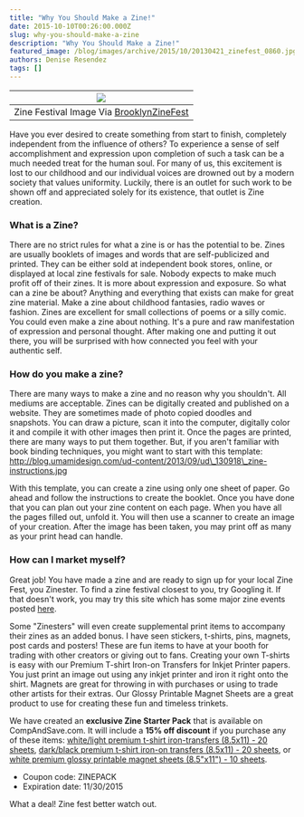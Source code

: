 ```yaml
---
title: "Why You Should Make a Zine!"
date: 2015-10-10T00:26:00.000Z
slug: why-you-should-make-a-zine
description: "Why You Should Make a Zine!"
featured_image: /blog/images/archive/2015/10/20130421_zinefest_0860.jpg
authors: Denise Resendez
tags: []
---
```


| [![](/blog/images/20130421_zinefest_0860.jpg)](/blog/images/20130421%5Fzinefest%5F0860.jpg)                                          |
| ------------------------------------------------------------------------------------------------------------------------------- |
| Zine Festival Image Via [BrooklynZineFest](https://brooklynzinefest.files.wordpress.com/2013/04/20130421%5Fzinefest%5F0860.jpg) |

Have you ever desired to create something from start to finish, completely independent from the influence of others? To experience a sense of self accomplishment and expression upon completion of such a task can be a much needed treat for the human soul. For many of us, this excitement is lost to our childhood and our individual voices are drowned out by a modern society that values uniformity. Luckily, there is an outlet for such work to be shown off and appreciated solely for its existence, that outlet is Zine creation.

### What is a Zine?

There are no strict rules for what a zine is or has the potential to be. Zines are usually booklets of images and words that are self-publicized and printed. They can be either sold at independent book stores, online, or displayed at local zine festivals for sale. Nobody expects to make much profit off of their zines. It is more about expression and exposure. So what can a zine be about? Anything and everything that exists can make for great zine material. Make a zine about childhood fantasies, radio waves or fashion. Zines are excellent for small collections of poems or a silly comic. You could even make a zine about nothing. It's a pure and raw manifestation of expression and personal thought. After making one and putting it out there, you will be surprised with how connected you feel with your authentic self.

### How do you make a zine?

There are many ways to make a zine and no reason why you shouldn't. All mediums are acceptable. Zines can be digitally created and published on a website. They are sometimes made of photo copied doodles and snapshots. You can draw a picture, scan it into the computer, digitally color it and compile it with other images then print it. Once the pages are printed, there are many ways to put them together. But, if you aren't familiar with book binding techniques, you might want to start with this template:
http://blog.umamidesign.com/ud-content/2013/09/ud\_130918\_zine-instructions.jpg

With this template, you can create a zine using only one sheet of paper. Go ahead and follow the instructions to create the booklet. Once you have done that you can plan out your zine content on each page. When you have all the pages filled out, unfold it. You will then use a scanner to create an image of your creation. After the image has been taken, you may print off as many as your print head can handle.

### How can I market myself?

Great job! You have made a zine and are ready to sign up for your local Zine Fest, you Zinester. To find a zine festival closest to you, try Googling it. If that doesn't work, you may try this site which has some major zine events posted [here](https://stolensharpierevolution.org/events/).

Some "Zinesters" will even create supplemental print items to accompany their zines as an added bonus. I have seen stickers, t-shirts, pins, magnets, post cards and posters! These are fun items to have at your booth for trading with other creators or giving out to fans. Creating your own T-shirts is easy with our Premium T-shirt Iron-on Transfers for Inkjet Printer papers. You just print an image out using any inkjet printer and iron it right onto the shirt. Magnets are great for throwing in with purchases or using to trade other artists for their extras. Our Glossy Printable Magnet Sheets are a great product to use for creating these fun and timeless trinkets.

We have created an **exclusive Zine Starter Pack** that is available on CompAndSave.com. It will include a **15% off discount** if you purchase any of these items: [white/light premium t-shirt iron-transfers (8.5x11) - 20 sheets](https://mandrillapp.com/track/click/30152516/www.compandsave.com?p=eyJzIjoiOHlkdTEwRVM1ekJRUXVGQ3k2dTJjN2syejZjIiwidiI6MSwicCI6IntcInVcIjozMDE1MjUxNixcInZcIjoxLFwidXJsXCI6XCJodHRwczpcXFwvXFxcL3d3dy5jb21wYW5kc2F2ZS5jb21cXFwvc2hvcHBpbmdjYXJ0LmFzcD9Qcm9kdWN0Q29kZT1QSC1UUC04LjVYMTEtTElHSFQtSU5LLTIwUEsmUVRZLlBILVRQLTguNVgxMS1MSUdIVC1JTkstMjBQSz0xXCIsXCJpZFwiOlwiNjdmMmVlYzcwYjUyNDFjMWI5YTM3ZmNiMmIwZDQwMmNcIixcInVybF9pZHNcIjpbXCJiZTc3ZWNkNjUxY2RlMjMxZjI3MzU1MTJhNWE4YzBmMWZlY2YwNzY3XCJdfSJ9), [dark/black premium t-shirt iron-on transfers (8.5x11) - 20 sheets](https://mandrillapp.com/track/click/30152516/www.compandsave.com?p=eyJzIjoiYjRuNTRhX2RKVkNaRnBXRU52ZldQRDNIZnZVIiwidiI6MSwicCI6IntcInVcIjozMDE1MjUxNixcInZcIjoxLFwidXJsXCI6XCJodHRwczpcXFwvXFxcL3d3dy5jb21wYW5kc2F2ZS5jb21cXFwvc2hvcHBpbmdjYXJ0LmFzcD9Qcm9kdWN0Q29kZT1QSC1UUC04LjVYMTEtREFSSy1JTkstMjBQSyZRVFkuUEgtVFAtOC41WDExLURBUkstSU5LLTIwUEs9MVwiLFwiaWRcIjpcIjY3ZjJlZWM3MGI1MjQxYzFiOWEzN2ZjYjJiMGQ0MDJjXCIsXCJ1cmxfaWRzXCI6W1wiYmU3N2VjZDY1MWNkZTIzMWYyNzM1NTEyYTVhOGMwZjFmZWNmMDc2N1wiXX0ifQ), or [white premium glossy printable magnet sheets (8.5"x11") - 10 sheets](https://mandrillapp.com/track/click/30152516/www.compandsave.com?p=eyJzIjoiUkhlVlpZN0NKX2RsMGd2Mk1kUGN2UmZCSTVvIiwidiI6MSwicCI6IntcInVcIjozMDE1MjUxNixcInZcIjoxLFwidXJsXCI6XCJodHRwczpcXFwvXFxcL3d3dy5jb21wYW5kc2F2ZS5jb21cXFwvc2hvcHBpbmdjYXJ0LmFzcD9Qcm9kdWN0Q29kZT1QSC1NUy04LjVYMTEtR0xPU1NZLTEwUEsmUVRZLlBILU1TLTguNVgxMS1HTE9TU1ktMTBQSz0xXCIsXCJpZFwiOlwiNjdmMmVlYzcwYjUyNDFjMWI5YTM3ZmNiMmIwZDQwMmNcIixcInVybF9pZHNcIjpbXCJiZTc3ZWNkNjUxY2RlMjMxZjI3MzU1MTJhNWE4YzBmMWZlY2YwNzY3XCJdfSJ9).

* Coupon code: ZINEPACK
* Expiration date: 11/30/2015

What a deal! Zine fest better watch out.